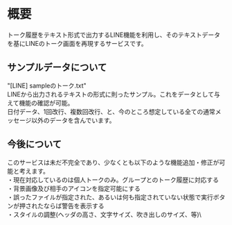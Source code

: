 # 概要
トーク履歴をテキスト形式で出力するLINE機能を利用し、そのテキストデータを基にLINEのトーク画面を再現するサービスです。

## サンプルデータについて
"[LINE] sampleのトーク.txt" \
LINEから出力されるテキストの形式に則ったサンプル。これをデータとして与えて機能の確認が可能。\
日付データ、1回改行、複数回改行、と、今のところ想定している全ての通常メッセージ以外のデータを含んでいます。

## 今後について
このサービスは未だ不完全であり、少なくとも以下のような機能追加・修正が可能と考えます。\
・現在対応しているのは個人トークのみ。グループとのトーク履歴に対応する\
・背景画像及び相手のアイコンを指定可能にする\
・誤ったファイルが指定された、あるいは何も指定されていない状態で実行ボタンが押されたならば警告を表示する\
・スタイルの調整(ヘッダの高さ、文字サイズ、吹き出しのサイズ、等)\